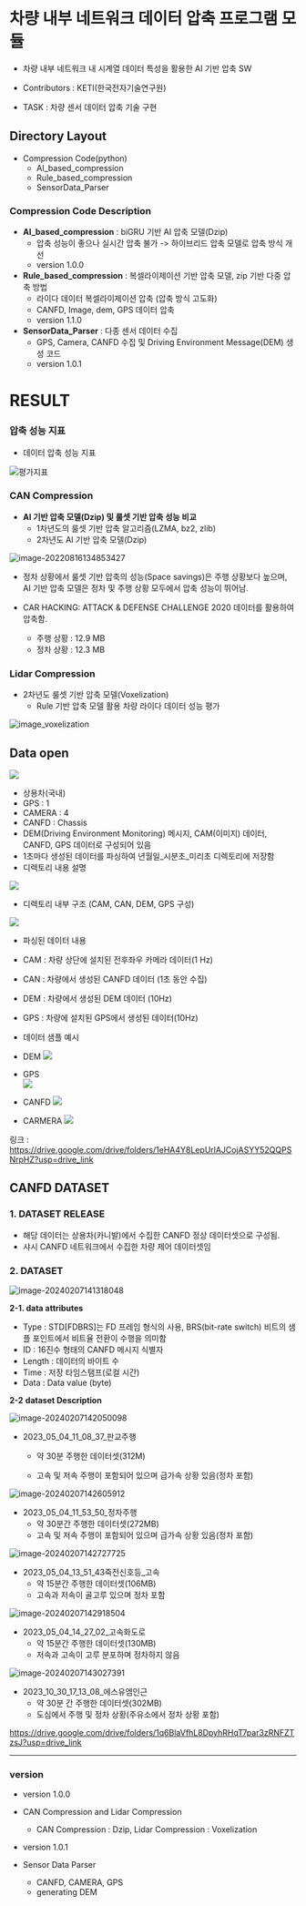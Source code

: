 # 차량 내부 네트워크 데이터 압축 프로그램 모듈

- 차량 내부 네트워크 내 시계열 데이터 특성을 활용한 AI 기반 압축 SW

- Contributors : KETI(한국전자기술연구원)
- TASK : 차량 센서 데이터 압축 기술 구현



## Directory Layout

- Compression Code(python)
  - AI_based_compression
  - Rule_based_compression
  - SensorData_Parser


### Compression Code Description

- **AI_based_compression** : biGRU 기반 AI 압축 모델(Dzip)
  - 압축 성능이 좋으나 실시간 압축 불가 -> 하이브리드 압축 모델로 압축 방식 개선
  - version 1.0.0
- **Rule_based_compression** : 복셀라이제이션 기반 압축 모델, zip 기반 다중 압축 방법
  - 라이다 데이터 복셀라이제이션 압축 (압축 방식 고도화)
  - CANFD, Image, dem, GPS 데이터 압축
  - version 1.1.0
- **SensorData_Parser** : 다종 센서 데이터 수집 
  - GPS, Camera, CANFD 수집 및 Driving Environment Message(DEM) 생성 코드
  - version 1.0.1



# RESULT

### 압축 성능 지표

- 데이터 압축 성능 지표

 ![평가지표](README.assets/Space_saving.JPG)



### CAN Compression

- **AI 기반 압축 모델(Dzip) 및 룰셋 기반 압축 성능 비교**
  - 1차년도의 룰셋 기반 압축 알고리즘(LZMA, bz2, zlib)
  - 2차년도 AI 기반 압축 모델(Dzip)


![image-20220816134853427](README.assets/image-20220816134853427.png)


- 정차 상황에서 룰셋 기반 압축의 성능(Space savings)은 주행 상황보다 높으며, AI 기반 압축 모델은 정차 및 주행 상황 모두에서 압축 성능이 뛰어남. 
- CAR HACKING: ATTACK & DEFENSE CHALLENGE 2020 데이터를 활용하여 압축함.

  - 주행 상황 : 12.9 MB
  - 정차 상황 : 12.3 MB





### Lidar Compression

- 2차년도 룰셋 기반 압축 모델(Voxelization)
  - Rule 기반 압축 모델 활용 차량 라이다 데이터 성능 평가


![image_voxelization](README.assets/voxelization_result.png)



## Data open
![](README.assets/data_img.PNG)

- 상용차(국내)
- GPS : 1
- CAMERA : 4
- CANFD : Chassis
- DEM(Driving Environment Monitoring) 메시지, CAM(이미지) 데이터, CANFD, GPS 데이터로 구성되어 있음
- 1초마다 생성된 데이터를 파싱하여 년월일_시분초_미리초 디렉토리에 저장함
- 디렉토리 내용 설명


![](README.assets/data_tree.png)


- 디렉토리 내부 구조 (CAM, CAN, DEM, GPS 구성)

![](README.assets/data_tree2.png)

- 파싱된 데이터 내용
- CAM : 차량 상단에 설치된 전후좌우 카메라 데이터(1 Hz)
- CAN : 차량에서 생성된 CANFD 데이터 (1초 동안 수집)
- DEM : 차량에서 생성된 DEM 데이터 (10Hz)
- GPS : 차량에 설치된 GPS에서 생성된 데이터(10Hz)
- 데이터 샘플 예시



- DEM
![](README.assets/dem_img.png)


- GPS                      
![](README.assets/gps_img.png)


- CANFD
![](README.assets/can_img.png)


- CARMERA
![](README.assets/cam01.jpg)


링크 : https://drive.google.com/drive/folders/1eHA4Y8LepUrlAJCojASYY52QQPSNrpHZ?usp=drive_link


## CANFD DATASET

### 1. DATASET RELEASE

- 해당 데이터는 상용차(카니발)에서 수집한 CANFD 정상 데이터셋으로 구성됨.
- 샤시 CANFD 네트워크에서 수집한 차량 제어 데이터셋임

### 2. DATASET

![image-20240207141318048](README.assets/image-20240207141318048.png)

**2-1. data attributes** 

- Type : STD[FDBRS]는 FD 프레임 형식의 사용,  BRS(bit-rate switch) 비트의 샘플 포인트에서 비트율 전환이 수행을 의미함
- ID : 16진수 형태의 CANFD 메시지 식별자
- Length : 데이터의 바이트 수
- Time : 저장 타임스탬프(로컬 시간)
- Data : Data value (byte)



**2-2** **dataset Description**

![image-20240207142050098](README.assets/image-20240207142050098.png)

- 2023_05_04_11_08_37_판교주행

  - 약 30분 주행한 데이터셋(312M)

  - 고속 및 저속 주행이 포함되어 있으며 급가속 상황 있음(정차 포함)



![image-20240207142605912](README.assets/image-20240207142605912.png)

- 2023_05_04_11_53_50_정자주행
  - 약 30분간 주행한 데이터셋(272MB)
  - 고속 및 저속 주행이 포함되어 있으며 급가속 상황 있음(정차 포함)



![image-20240207142727725](README.assets/image-20240207142727725.png)



- 2023_05_04_13_51_43죽전신호등_고속
  - 약 15분간 주행한 데이터셋(106MB)
  - 고속과 저속이 골고루 있으며 정차 포함



![image-20240207142918504](README.assets/image-20240207142918504.png)



- 2023_05_04_14_27_02_고속화도로
  - 약 15분간 주행한 데이터셋(130MB)
  - 저속과 고속이 고루 분포하며 정차하지 않음



![image-20240207143027391](README.assets/image-20240207143027391.png)

- 2023_10_30_17_13_08_에스유엠인근
  - 약 30분 간 주행한 데이터셋(302MB)
  - 도심에서 주행 및 정차 상황(주유소에서 정차 상황 포함)

https://drive.google.com/drive/folders/1q6BlaVfhL8DpyhRHqT7par3zRNFZTzsJ?usp=drive_link



------------------------------------



### version
- version 1.0.0

- CAN Compression and Lidar Compression
   - CAN Compression : Dzip, Lidar Compression : Voxelization
- version 1.0.1

- Sensor Data Parser
   - CANFD, CAMERA, GPS
   - generating DEM
   



